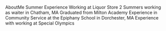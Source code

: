 AboutMe
Summer Experience Working at Liquor Store
2 Summers working as waiter in Chatham, MA
Graduated from Milton Academy
Experience in Community Service at the Epiphany School in Dorchester, MA
Experience with working at Special Olympics